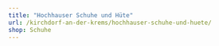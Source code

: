 ```yaml
---
title: "Hochhauser Schuhe und Hüte"
url: /kirchdorf-an-der-krems/hochhauser-schuhe-und-huete/
shop: Schuhe
---
```

